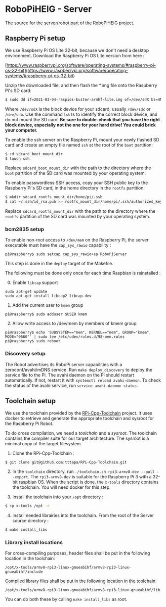 # RoboPiHEIG - Server

The source for the server/robot part of the RoboPiHEIG project.

## Raspberry Pi setup

We use Raspberry Pi OS Lite 32-bit, because we don't need a desktop environment. Download the Raspberry Pi OS Lite version from here :

[https://www.raspberrypi.org/software/operating-systems/#raspberry-pi-os-32-bit](https://www.raspberrypi.org/software/operating-systems/#raspberry-pi-os-32-bit)

Unzip the downloaded file, and then flash the *.img file onto the Raspberry Pi's SD card:

```bash
$ sudo dd if=2021-03-04-raspios-buster-armhf-lite.img of=/dev/sdX bs=4M status=progress
```

Where `/dev/sdX` is the block device for your sdcard, usually `/dev/sdc` or `/dev/sdb`. Use the command `lsblk` to identify the correct block device, and do not mount the SD card. **Be sure to double-check that you have the right block device, especially not the one for your hard drive! You could brick your computer.**

To enable the ssh server on the Raspberry Pi, mount your newly flashed SD card and create an empty file named `ssh` at the root of the `boot` partition:

```bash
$ cd sdcard_boot_mount_dir
$ touch ssh
```

Replace `sdcard_boot_mount_dir` with the path to the directory where the `boot` partition of the SD card was mounted by your operating system.

To enable passwordless SSH access, copy your SSH public key to the Raspberry Pi's SD card, in the home directory in the `rootfs` partition:

```bash
$ mkdir sdcard_rootfs_mount_dir/home/pi/.ssh
$ cat ~/.ssh/id_rsa.pub >> rootfs_mount_dir/home/pi/.ssh/authorized_keys
```

Replace `sdcard_rootfs_mount_dir` with the path to the directory where the `rootfs` partition of the SD card was mounted by your operating system.

### bcm2835 setup

To enable non-root access to `/dev/mem` on the Raspberry Pi, the server executable must have the `cap_sys_rawio` capability :

```pi@raspberry$ sudo setcap cap_sys_rawio+ep RoboPiServer```

This step is done in the `deploy` target of the Makefile.

The following must be done only once for each time Raspbian is reinstalled :

0. Enable `libcap` support

```
sudo apt-get update
sudo apt-get install libcap2 libcap-dev
```

1. Add the current user to `kmem` group

```
pi@raspberry$ sudo adduser $USER kmem
```

2. Allow write access to /dev/mem by members of kmem group

```
pi@raspberry$ echo 'SUBSYSTEM=="mem", KERNEL=="mem", GROUP="kmem", MODE="0660"' | sudo tee /etc/udev/rules.d/98-mem.rules
pi@raspberry$ sudo reboot
```

### Discovery setup

The Robot advertises its RoboPi server capabilities with a zeroconf/avahi/mDNS service. Run `make deploy_discovery` to deploy the service file to the Pi. The avahi daemon on the Pi should restart automatically. If not, restart it with `systemctl reload avahi-daemon`. To check the status of the avahi service, run `service avahi-daemon status`.

##  Toolchain setup

We use the toolchain provided by the [RPi-Cpp-Toolchain](https://github.com/tttapa/RPi-Cpp-Toolchain) project. It uses docker to retrieve and generate the appropriate toolchain and sysroot for the Raspberry Pi Robot.

To do cross compilation, we need a *toolchain* and a *sysroot*. The toolchain contains the compiler suite for our target architecture. The sysroot is a minimal copy of the target filesystem.

1. Clone the RPi-Cpp-Toolchain :

```sh
$ git clone git@github.com:tttapa/RPi-Cpp-Toolchain.git
```

2. In the `toolchain` directory, run `./toolchain.sh rpi3-armv8-dev --pull --export`. The `rpi3-armv8-dev` is suitable for the Raspberry Pi 3 with a 32-bit raspbian OS. When the script is done, the `x-tools` directory contains the toolchain. You will need docker for this step.

3. Install the toolchain into your `/opt` directory :

```sh
$ cp x-tools /opt -r
```

4. Install needed librairies into the toolchain. From the root of the Server source directory :

```sh
$ make install_libs
```

### Library install locations

For cross-compiling purposes, header files shall be put in the following location in the toolchain:
```
/opt/x-tools/armv8-rpi3-linux-gnueabihf/armv8-rpi3-linux-gnueabihf/include
```

Compiled library files shall be put in the following location in the toolchain:

```
/opt/x-tools/armv8-rpi3-linux-gnueabihf/armv8-rpi3-linux-gnueabihf/lib
```

You can do both these by calling `make install_libs` as root.
